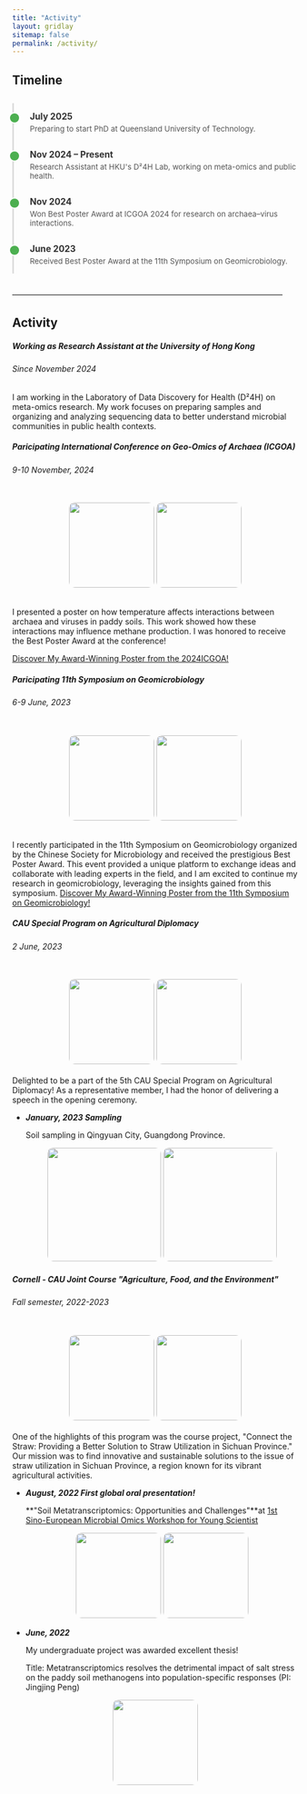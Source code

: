 ```yaml
---
title: "Activity"
layout: gridlay
sitemap: false
permalink: /activity/
---
```


<style>
.timeline {
  position: relative;
  margin: 2em 0;
  padding: 0;
  list-style: none;
  border-left: 3px solid #ddd;
}

.timeline li {
  position: relative;
  padding: 1em 0 1em 2em;
}

.timeline li::before {
  content: '';
  position: absolute;
  top: 1.2em;
  left: -9px;
  width: 16px;
  height: 16px;
  background-color: #4CAF50;
  border-radius: 50%;
  border: 2px solid white;
}

.timeline li h4 {
  margin: 0;
  font-size: 1.1em;
  color: #333;
}

.timeline li p {
  margin: 0.3em 0 0;
  color: #555;
  font-size: 0.95em;
}
</style>

## Timeline

<ul class="timeline">
  <li>
    <h4>July 2025</h4>
    <p>Preparing to start PhD at Queensland University of Technology.</p>
  </li>
  <li>
    <h4>Nov 2024 – Present</h4>
    <p>Research Assistant at HKU's D²4H Lab, working on meta-omics and public health.</p>
  </li>
  <li>
    <h4>Nov 2024</h4>
    <p>Won Best Poster Award at ICGOA 2024 for research on archaea–virus interactions.</p>
  </li>
  <li>
    <h4>June 2023</h4>
    <p>Received Best Poster Award at the 11th Symposium on Geomicrobiology.</p>
  </li>
</ul>

——————————————————————————————————
<style>
img{
  border-radius: 10px;
}
.col-md-3 {
  margin-top:10px;
  margin-bottom:10px;
  padding:0px;
  display:block;
  overflow:hidden;
  text-align:center;
  display: table-cell;
  background: white;
  border-radius: 20px;
  height: auto;
}
iframe {
  margin:0;
  padding:0;
  width: 175px;
  display: inline;
  vertical-align: middle;
}
</style>


## Activity

<div class="jumbotron">
<div class="col-md-12 col-sm-12">
<h5>Working as Research Assistant at the University of Hong Kong</h5>
<h6>Since November 2024</h6>

I am working in the Laboratory of Data Discovery for Health (D²4H) on meta-omics research. My work focuses on preparing samples and organizing and analyzing sequencing data to better understand microbial communities in public health contexts.

</div>
</div>


<div class="jumbotron">
<div class="col-md-12 col-sm-12">
<h5>Paricipating International Conference on Geo-Omics of Archaea (ICGOA) </h5>
<h6>9-10 November, 2024</h6>
<center><br>
 <img src="{{ site.url }}{{ site.baseurl }}/images/event3.jpg" height="150"/> 
 <img src="{{ site.url }}{{ site.baseurl }}/images/event4.jpg" height="150"/></center><br>

I presented a poster on how temperature affects interactions between archaea and viruses in paddy soils. This work showed how these interactions may influence methane production. I was honored to receive the Best Poster Award at the conference!

<a href="{{ site.url }}{{ site.baseurl }}/activity/poster2024" target="_blank">
  Discover My Award-Winning Poster from the 2024ICGOA!
</a>
</div>
</div>

<div class="jumbotron">
<div class="col-md-12 col-sm-12">
<h5>Paricipating 11th Symposium on Geomicrobiology</h5>
<h6>6-9  June, 2023</h6>
<center><br>
 <img src="{{ site.url }}{{ site.baseurl }}/images/event1.jpg" height="150"/> 
 <img src="{{ site.url }}{{ site.baseurl }}/images/event2.jpg" height="150"/></center><br>

I recently participated in the 11th Symposium on Geomicrobiology organized by the Chinese Society for Microbiology and received the prestigious Best Poster Award. This event provided a unique platform to exchange ideas and collaborate with leading experts in the field, and I am excited to continue my research in geomicrobiology, leveraging the insights gained from this symposium. 
<a href="{{ site.url }}{{ site.baseurl }}/activity/poster2023" target="_blank">
  Discover My Award-Winning Poster from the 11th Symposium on Geomicrobiology!
</a>
</div>
</div>

<div class="jumbotron">
<div class="col-md-12 col-sm-12">

<h5>CAU Special Program on Agricultural Diplomacy</h5>
<h6>2 June, 2023</h6>
<center><br>
 <img src="{{ site.url }}{{ site.baseurl }}/images/foreignaffair1.jpg" height="150"/> 
 <img src="{{ site.url }}{{ site.baseurl }}/images/foreignaffair2.png" height="150"/></center><br>
Delighted to be a part of the 5th CAU Special Program on Agricultural Diplomacy! As a representative member, I had the honor of delivering a speech in the opening ceremony.
</div>
</div>

<div class="jumbotron">
<div class="col-md-12 col-sm-12">

- ***January, 2023 Sampling***

  Soil sampling in Qingyuan City, Guangdong Province.

  <center>
  <img src="{{ site.url }}{{ site.baseurl }}/images/202301soilsampling1.jpg" height="200"/> 
  <img src="{{ site.url }}{{ site.baseurl }}/images/202301soilsampling2.jpg" height="200"/> 
</div>
</div>

<div class="jumbotron">
<div class="col-md-12 col-sm-12">

<h5>Cornell - CAU Joint Course "Agriculture, Food, and the Environment"</h5>
<h6>Fall semester, 2022-2023</h6>
<center><br>
 <img src="{{ site.url }}{{ site.baseurl }}/images/straw1.jpg" height="150"/> 
 <img src="{{ site.url }}{{ site.baseurl }}/images/straw2.jpg" height="150"/></center><br>
One of the highlights of this program was the course project, "Connect the Straw: Providing a Better Solution to Straw Utilization in Sichuan Province." Our mission was to find innovative and sustainable solutions to the issue of straw utilization in Sichuan Province, a region known for its vibrant agricultural activities.
</div>
</div>

<div class="jumbotron">
<div class="col-md-12 col-sm-12">

- ***August, 2022 First global oral presentation!***

  **"Soil Metatranscriptomics: Opportunities and Challenges"**at [1st Sino-European Microbial Omics Workshop for Young Scientist](https://zihuan.cau.edu.cn/art/2022/7/30/art_24818_874863.html)

  <center>
  <img src="{{ site.url }}{{ site.baseurl }}/images/202207shot.png" height="150"/>
  <img src="{{ site.url }}{{ site.baseurl }}/images/202207new.png" height="150"/> 

</div>
</div>


<div class="jumbotron">
<div class="col-md-12 col-sm-12">

- ***June, 2022***

  My undergraduate project was awarded excellent thesis!
  
  Title: Metatranscriptomics resolves the detrimental impact of salt stress on the paddy soil methanogens into population-specific responses (PI: Jingjing Peng)

<center>
  <img src="{{ site.url }}{{ site.baseurl }}/images/2022graduate2.jpg" height="150"/>
</center>


